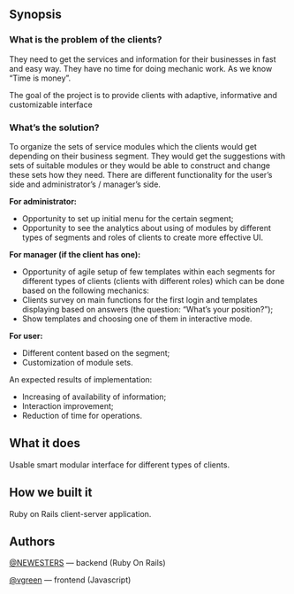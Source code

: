 ## Synopsis
### What is the problem of the clients?

They need to get the services and information for their businesses in fast and easy way. They have no time for doing mechanic work. As we know “Time is money”.

The goal of the project is to provide clients with adaptive, informative and customizable interface

### What’s the solution?

To organize the sets of service modules which the clients would get depending on their business segment. They would get the suggestions with sets of suitable modules or they would be able to construct and change these sets how they need. There are different functionality for the user’s side and administrator’s / manager’s side.

**For administrator:**
* Opportunity to set up initial menu for the certain segment;
* Opportunity to see the analytics about using of modules by different types of segments and roles of clients to create more effective UI.

**For manager (if the client has one):**
* Opportunity of agile setup of few templates within each segments for different types of clients (clients with different roles) which can be done based on the following mechanics:
* Clients survey on main functions for the first login and templates displaying based on answers (the question: “What’s your position?”);
* Show templates and choosing one of them in interactive mode.

**For user:**
* Different content based on the segment;
* Customization of module sets.

An expected results of implementation:
* Increasing of availability of information;
* Interaction improvement;
* Reduction of time for operations.

## What it does
Usable smart modular interface for different types of clients.

## How we built it
Ruby on Rails client-server application.

## Authors
[@NEWESTERS](https://github.com/NEWESTERS) — backend (Ruby On Rails)

[@vgreen](https://github.com/vgreen) — frontend (Javascript)
